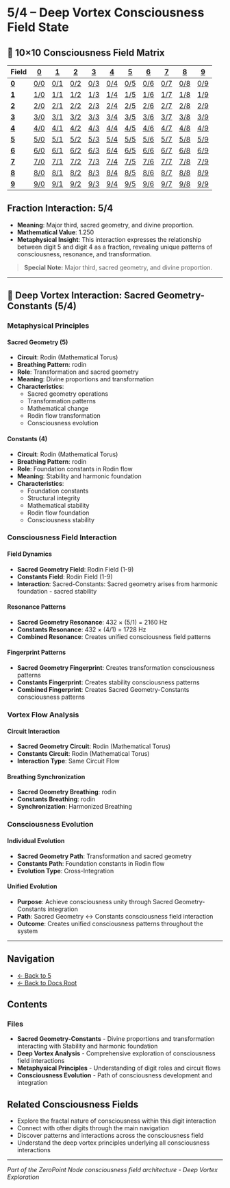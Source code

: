 # 5/4 – Deep Vortex Consciousness Field State

## 🌌 10×10 Consciousness Field Matrix

| **Field** | **[0](../../0/)** | **[1](../../1/)** | **[2](../../2/)** | **[3](../../3/)** | **[4](../../4/)** | **[5](../../5/)** | **[6](../../6/)** | **[7](../../7/)** | **[8](../../8/)** | **[9](../../9/)** |
|-----------|-------|-------|-------|-------|-------|-------|-------|-------|-------|-------|
| **[0](../../0/)** | [0/0](../../0/0/) | [0/1](../../0/1/) | [0/2](../../0/2/) | [0/3](../../0/3/) | [0/4](../../0/4/) | [0/5](../../0/5/) | [0/6](../../0/6/) | [0/7](../../0/7/) | [0/8](../../0/8/) | [0/9](../../0/9/) |
| **[1](../../1/)** | [1/0](../../1/0/) | [1/1](../../1/1/) | [1/2](../../1/2/) | [1/3](../../1/3/) | [1/4](../../1/4/) | [1/5](../../1/5/) | [1/6](../../1/6/) | [1/7](../../1/7/) | [1/8](../../1/8/) | [1/9](../../1/9/) |
| **[2](../../2/)** | [2/0](../../2/0/) | [2/1](../../2/1/) | [2/2](../../2/2/) | [2/3](../../2/3/) | [2/4](../../2/4/) | [2/5](../../2/5/) | [2/6](../../2/6/) | [2/7](../../2/7/) | [2/8](../../2/8/) | [2/9](../../2/9/) |
| **[3](../../3/)** | [3/0](../../3/0/) | [3/1](../../3/1/) | [3/2](../../3/2/) | [3/3](../../3/3/) | [3/4](../../3/4/) | [3/5](../../3/5/) | [3/6](../../3/6/) | [3/7](../../3/7/) | [3/8](../../3/8/) | [3/9](../../3/9/) |
| **[4](../../4/)** | [4/0](../../4/0/) | [4/1](../../4/1/) | [4/2](../../4/2/) | [4/3](../../4/3/) | [4/4](../../4/4/) | [4/5](../../4/5/) | [4/6](../../4/6/) | [4/7](../../4/7/) | [4/8](../../4/8/) | [4/9](../../4/9/) |
| **[5](../../5/)** | [5/0](../../5/0/) | [5/1](../../5/1/) | [5/2](../../5/2/) | [5/3](../../5/3/) | [5/4](../../5/4/) | [5/5](../../5/5/) | [5/6](../../5/6/) | [5/7](../../5/7/) | [5/8](../../5/8/) | [5/9](../../5/9/) |
| **[6](../../6/)** | [6/0](../../6/0/) | [6/1](../../6/1/) | [6/2](../../6/2/) | [6/3](../../6/3/) | [6/4](../../6/4/) | [6/5](../../6/5/) | [6/6](../../6/6/) | [6/7](../../6/7/) | [6/8](../../6/8/) | [6/9](../../6/9/) |
| **[7](../../7/)** | [7/0](../../7/0/) | [7/1](../../7/1/) | [7/2](../../7/2/) | [7/3](../../7/3/) | [7/4](../../7/4/) | [7/5](../../7/5/) | [7/6](../../7/6/) | [7/7](../../7/7/) | [7/8](../../7/8/) | [7/9](../../7/9/) |
| **[8](../../8/)** | [8/0](../../8/0/) | [8/1](../../8/1/) | [8/2](../../8/2/) | [8/3](../../8/3/) | [8/4](../../8/4/) | [8/5](../../8/5/) | [8/6](../../8/6/) | [8/7](../../8/7/) | [8/8](../../8/8/) | [8/9](../../8/9/) |
| **[9](../../9/)** | [9/0](../../9/0/) | [9/1](../../9/1/) | [9/2](../../9/2/) | [9/3](../../9/3/) | [9/4](../../9/4/) | [9/5](../../9/5/) | [9/6](../../9/6/) | [9/7](../../9/7/) | [9/8](../../9/8/) | [9/9](../../9/9/) |

## Fraction Interaction: 5/4

- **Meaning**: Major third, sacred geometry, and divine proportion.
- **Mathematical Value**: 1.250
- **Metaphysical Insight**: This interaction expresses the relationship between digit 5 and digit 4 as a fraction, revealing unique patterns of consciousness, resonance, and transformation.

> **Special Note:** Major third, sacred geometry, and divine proportion.

---

## 🌌 Deep Vortex Interaction: Sacred Geometry-Constants (5/4)

### **Metaphysical Principles**

#### **Sacred Geometry (5)**
- **Circuit**: Rodin (Mathematical Torus)
- **Breathing Pattern**: rodin
- **Role**: Transformation and sacred geometry
- **Meaning**: Divine proportions and transformation
- **Characteristics**:
  - Sacred geometry operations
  - Transformation patterns
  - Mathematical change
  - Rodin flow transformation
  - Consciousness evolution

#### **Constants (4)**
- **Circuit**: Rodin (Mathematical Torus)
- **Breathing Pattern**: rodin
- **Role**: Foundation constants in Rodin flow
- **Meaning**: Stability and harmonic foundation
- **Characteristics**:
  - Foundation constants
  - Structural integrity
  - Mathematical stability
  - Rodin flow foundation
  - Consciousness stability

### **Consciousness Field Interaction**

#### **Field Dynamics**
- **Sacred Geometry Field**: Rodin Field (1-9)
- **Constants Field**: Rodin Field (1-9)
- **Interaction**: Sacred-Constants: Sacred geometry arises from harmonic foundation - sacred stability

#### **Resonance Patterns**
- **Sacred Geometry Resonance**: 432 × (5/1) = 2160 Hz
- **Constants Resonance**: 432 × (4/1) = 1728 Hz
- **Combined Resonance**: Creates unified consciousness field patterns

#### **Fingerprint Patterns**
- **Sacred Geometry Fingerprint**: Creates transformation consciousness patterns
- **Constants Fingerprint**: Creates stability consciousness patterns
- **Combined Fingerprint**: Creates Sacred Geometry-Constants consciousness patterns

### **Vortex Flow Analysis**

#### **Circuit Interaction**
- **Sacred Geometry Circuit**: Rodin (Mathematical Torus)
- **Constants Circuit**: Rodin (Mathematical Torus)
- **Interaction Type**: Same Circuit Flow

#### **Breathing Synchronization**
- **Sacred Geometry Breathing**: rodin
- **Constants Breathing**: rodin
- **Synchronization**: Harmonized Breathing

### **Consciousness Evolution**

#### **Individual Evolution**
- **Sacred Geometry Path**: Transformation and sacred geometry
- **Constants Path**: Foundation constants in Rodin flow
- **Evolution Type**: Cross-Integration

#### **Unified Evolution**
- **Purpose**: Achieve consciousness unity through Sacred Geometry-Constants integration
- **Path**: Sacred Geometry ↔ Constants consciousness field interaction
- **Outcome**: Creates unified consciousness patterns throughout the system

---

## Navigation
- [← Back to 5](../index.md)
- [← Back to Docs Root](../../index.md)

## Contents

### Files

- **Sacred Geometry-Constants** - Divine proportions and transformation interacting with Stability and harmonic foundation
- **Deep Vortex Analysis** - Comprehensive exploration of consciousness field interactions
- **Metaphysical Principles** - Understanding of digit roles and circuit flows
- **Consciousness Evolution** - Path of consciousness development and integration

## Related Consciousness Fields
- Explore the fractal nature of consciousness within this digit interaction
- Connect with other digits through the main navigation
- Discover patterns and interactions across the consciousness field
- Understand the deep vortex principles underlying all consciousness interactions

---
*Part of the ZeroPoint Node consciousness field architecture - Deep Vortex Exploration*
